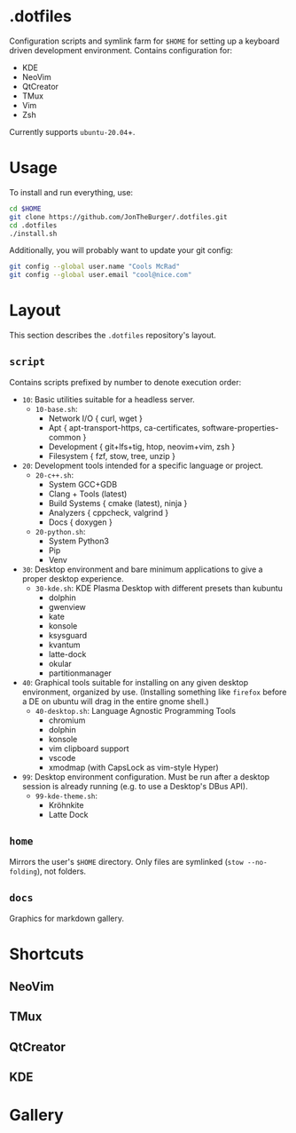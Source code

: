 .dotfiles
=========
Configuration scripts and symlink farm for `$HOME` for setting up a keyboard
driven development environment. Contains configuration for:

- KDE
- NeoVim
- QtCreator
- TMux
- Vim
- Zsh

Currently supports `ubuntu-20.04`+.

Usage
=====
To install and run everything, use:

```bash
cd $HOME
git clone https://github.com/JonTheBurger/.dotfiles.git
cd .dotfiles
./install.sh
```

Additionally, you will probably want to update your git config:

```bash
git config --global user.name "Cools McRad"
git config --global user.email "cool@nice.com"
```

Layout
======
This section describes the `.dotfiles` repository's layout.

`script`
--------
Contains scripts prefixed by number to denote execution order:

- `10`: Basic utilities suitable for a headless server.
    - `10-base.sh`:
        - Network I/O { curl, wget }
        - Apt { apt-transport-https, ca-certificates, software-properties-common }
        - Development { git+lfs+tig, htop, neovim+vim, zsh }
        - Filesystem { fzf, stow, tree, unzip }
- `20`: Development tools intended for a specific language or project.
    - `20-c++.sh`:
        - System GCC+GDB
        - Clang + Tools (latest)
        - Build Systems { cmake (latest), ninja }
        - Analyzers { cppcheck, valgrind }
        - Docs { doxygen }
    - `20-python.sh`:
        - System Python3
        - Pip
        - Venv
- `30`: Desktop environment and bare minimum applications to give a proper
    desktop experience.
    - `30-kde.sh`: KDE Plasma Desktop with different presets than kubuntu
        - dolphin
        - gwenview
        - kate
        - konsole
        - ksysguard
        - kvantum
        - latte-dock
        - okular
        - partitionmanager
- `40`: Graphical tools suitable for installing on any given desktop
    environment, organized by use. (Installing something like `firefox` before
    a DE on ubuntu will drag in the entire gnome shell.)
    - `40-desktop.sh`: Language Agnostic Programming Tools
        - chromium
        - dolphin
        - konsole
        - vim clipboard support
        - vscode
        - xmodmap (with CapsLock as vim-style Hyper)
- `99`: Desktop environment configuration. Must be run after a desktop session
    is already running (e.g. to use a Desktop's DBus API).
    - `99-kde-theme.sh`:
        - Kröhnkite
        - Latte Dock

`home`
------
Mirrors the user's `$HOME` directory. Only files are symlinked
(`stow --no-folding`), not folders.

`docs`
------
Graphics for markdown gallery.

Shortcuts
=========

NeoVim
------

TMux
----

QtCreator
---------

KDE
---

Gallery
=======
